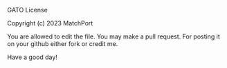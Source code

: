 GATO License

Copyright (c) 2023 MatchPort

You are allowed to edit the file. You may make a pull request. 
For posting it on your github either fork or credit me.

Have a good day!
